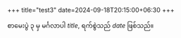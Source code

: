+++
title="test3"
date=2024-09-18T20:15:00+06:30
+++

စာမေးပွဲ ၃ မှ မင်္ဂလာပါ $title$, ရက်စွဲသည် $date$ ဖြစ်သည်။